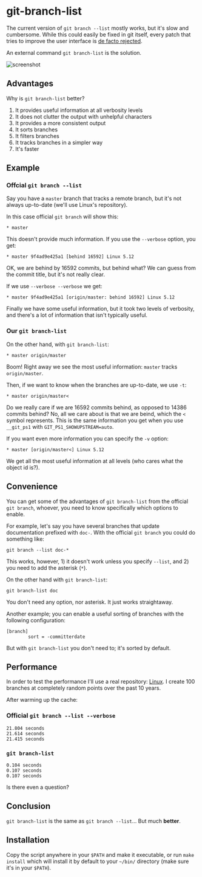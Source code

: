 # git-branch-list

The current version of `git branch --list` mostly works, but it's slow and cumbersome. While this
could easily be fixed in git itself, every patch that tries to improve the user interface is
[de facto rejected](https://lore.kernel.org/git/YL8KiiGXF8LdGmQ2@coredump.intra.peff.net/).

An external command `git branch-list` is the solution.

![screenshot](https://i.imgur.com/zYaqiOY.png)

## Advantages

Why is `git branch-list` better?

1. It provides useful information at all verbosity levels
1. It does not clutter the output with unhelpful characters
1. It provides a more consistent output
1. It sorts branches
1. It filters branches
1. It tracks branches in a simpler way
1. It's faster

## Example

### Offcial `git branch --list`

Say you have a `master` branch that tracks a remote branch, but it's not always up-to-date (we'll
use Linux's repository).

In this case official `git branch` will show this:

    * master

This doesn't provide much information. If you use the `--verbose` option, you get:

    * master 9f4ad9e425a1 [behind 16592] Linux 5.12

OK, we are behind by 16592 commits, but behind what? We can guess from the commit title, but it's
not really clear.

If we use `--verbose --verbose` we get:

    * master 9f4ad9e425a1 [origin/master: behind 16592] Linux 5.12

Finally we have some useful information, but it took two levels of verbosity, and there's a lot of
information that isn't typically useful.

### Our `git branch-list`

On the other hand, with `git branch-list`:

    * master origin/master

Boom! Right away we see the most useful information: `master` tracks `origin/master`.

Then, if we want to know when the branches are up-to-date, we use `-t`:

    * master origin/master<

Do we really care if we are 16592 commits behind, as opposed to 14386 commits behind? No, all we
care about is that we are beind, which the `<` symbol represents. This is the same information you
get when you use `__git_ps1` with `GIT_PS1_SHOWUPSTREAM=auto`.

If you want even more information you can specify the `-v` option:

    * master [origin/master<] Linux 5.12

We get all the most useful information at all levels (who cares what the object id is?).

## Convenience

You can get some of the advantages of `git branch-list` from the official `git branch`, whoever, you
need to know specifically which options to enable.

For example, let's say you have several branches that update documentation prefixed with `doc-`.
With the official `git branch` you could do something like:

    git branch --list doc-*

This works, however, 1) it doesn't work unless you specify `--list`, and 2) you need to add the
asterisk (`*`).

On the other hand with `git branch-list`:

    git branch-list doc

You don't need any option, nor asterisk. It just works straightaway.

Another example; you can enable a useful sorting of branches with the following configuration:

    [branch]
            sort = -committerdate

But with `git branch-list` you don't need to; it's sorted by default.

## Performance

In order to test the performance I'll use a real repository:
[Linux](https://git.kernel.org/pub/scm/linux/kernel/git/torvalds/linux.git). I create 100 branches
at completely random points over the past 10 years.

After warming up the cache:

### Official `git branch --list --verbose`

    21.804 seconds
    21.614 seconds
    21.415 seconds

### `git branch-list`

    0.104 seconds
    0.107 seconds
    0.107 seconds

Is there even a question?

## Conclusion

`git branch-list` is the same as `git branch --list`... But much **better**.

## Installation

Copy the script anywhere in your `$PATH` and make it executable, or run `make
install` which will install it by default to your `~/bin/` directory (make sure
it's in your `$PATH`).

